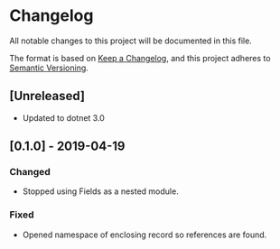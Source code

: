 # Changelog
All notable changes to this project will be documented in this file.

The format is based on [Keep a Changelog](https://keepachangelog.com/en/1.0.0/),
and this project adheres to [Semantic Versioning](https://semver.org/spec/v2.0.0.html).

## [Unreleased]
- Updated to dotnet 3.0

## [0.1.0] - 2019-04-19

### Changed
- Stopped using Fields as a nested module.

### Fixed
- Opened namespace of enclosing record so references are found.
